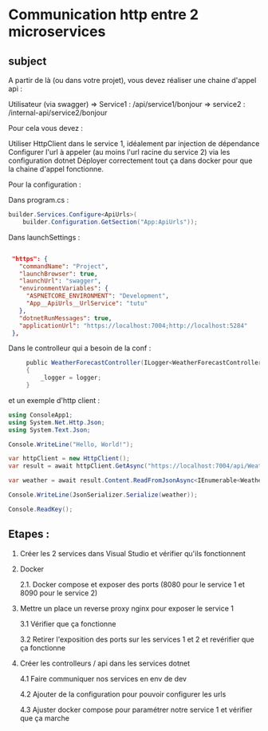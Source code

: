 # Communication http entre 2 microservices

## subject

A partir de là (ou dans votre projet), vous devez réaliser une chaine d'appel api : 

Utilisateur (via swagger) => Service1 : /api/service1/bonjour => service2 : /internal-api/service2/bonjour



Pour cela vous devez : 

Utiliser HttpClient dans le service 1, idéalement par injection de dépendance
Configurer l'url à appeler (au moins l'url racine du service 2) via les configuration dotnet
Déployer correctement tout ça dans docker pour que la chaine d'appel fonctionne.



Pour la configuration : 

Dans program.cs : 
```csharp
builder.Services.Configure<ApiUrls>(
    builder.Configuration.GetSection("App:ApiUrls"));
```


Dans launchSettings : 
```json

 "https": {
   "commandName": "Project",
   "launchBrowser": true,
   "launchUrl": "swagger",
   "environmentVariables": {
     "ASPNETCORE_ENVIRONMENT": "Development",
     "App__ApiUrls__UrlService": "tutu"
   },
   "dotnetRunMessages": true,
   "applicationUrl": "https://localhost:7004;http://localhost:5284"
 },

```

Dans le controlleur qui a besoin de la conf : 
```csharp
     public WeatherForecastController(ILogger<WeatherForecastController> logger, IOptions<ApiUrls> urls)
     {
         _logger = logger;
     }
```

et un exemple d'http client : 
```csharp
using ConsoleApp1;
using System.Net.Http.Json;
using System.Text.Json;

Console.WriteLine("Hello, World!");

var httpClient = new HttpClient();
var result = await httpClient.GetAsync("https://localhost:7004/api/WeatherForecast");

var weather = await result.Content.ReadFromJsonAsync<IEnumerable<WeatherForecast>>();

Console.WriteLine(JsonSerializer.Serialize(weather));

Console.ReadKey();
```
## Etapes :
1. Créer les 2 services dans Visual Studio et vérifier qu'ils fonctionnent

2. Docker

	2.1. Docker compose et exposer des ports (8080 pour le service 1 et 8090 pour le service 2)

3. Mettre un place un reverse proxy nginx pour exposer le service 1

	3.1 Vérifier que ça fonctionne

	3.2 Retirer l'exposition des ports sur les services 1 et 2 et revérifier que ça fonctionne

4. Créer les controlleurs / api dans les services dotnet

	4.1 Faire communiquer nos services en env de dev

	4.2 Ajouter de la configuration pour pouvoir configurer les urls

	4.3 Ajuster docker compose pour paramétrer notre service 1 et vérifier que ça marche